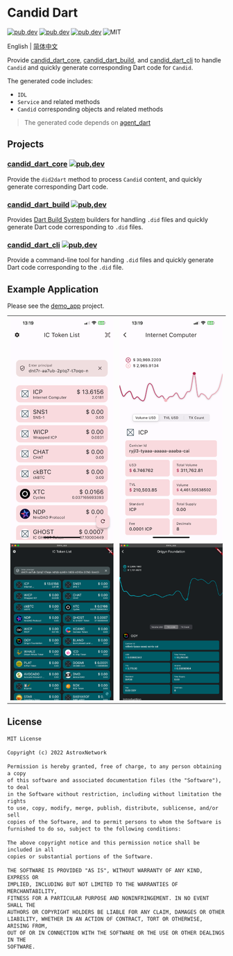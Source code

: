 # Candid Dart

[![pub,dev](https://img.shields.io/pub/v/candid_dart_core?color=%230175C2&label=candid_dart_core&logo=dart)](https://pub.dev/packages/candid_dart_core)
[![pub,dev](https://img.shields.io/pub/v/candid_dart_build?color=%230175C2&label=candid_dart_build&logo=dart)](https://pub.dev/packages/candid_dart_build)
[![pub,dev](https://img.shields.io/pub/v/candid_dart_cli?color=%230175C2&label=candid_dart_cli&logo=dart)](https://pub.dev/packages/candid_dart_cli)
![MIT](https://img.shields.io/github/license/AstroxNetwork/candid_dart)

English | [简体中文](README-ZH.md)

Provide [candid_dart_core](packages/core), [candid_dart_build](packages/build), and [candid_dart_cli](packages/cli) to
handle `Candid` and quickly generate corresponding Dart code for `Candid`.

The generated code includes:

- `IDL`
- `Service` and related methods
- `Candid` corresponding objects and related methods

> The generated code depends on [agent_dart](https://github.com/AstroxNetwork/agent_dart)

## Projects

### [candid_dart_core](packages/core) [![pub,dev](https://img.shields.io/pub/v/candid_dart_core?color=%230175C2&label=candid_dart_core&logo=dart)](https://pub.dev/packages/candid_dart_core)

Provide the `did2dart` method to process `Candid` content, and quickly generate corresponding Dart code.

### [candid_dart_build](packages/build) [![pub,dev](https://img.shields.io/pub/v/candid_dart_build?color=%230175C2&label=candid_dart_build&logo=dart)](https://pub.dev/packages/candid_dart_build)

Provides [Dart Build System](https://github.com/dart-lang/build) builders for handling `.did` files and quickly generate
Dart code corresponding to `.did` files.

### [candid_dart_cli](packages/cli) [![pub,dev](https://img.shields.io/pub/v/candid_dart_cli?color=%230175C2&label=candid_dart_cli&logo=dart)](https://pub.dev/packages/candid_dart_cli)

Provide a command-line tool for handing `.did` files and quickly generate Dart code corresponding to the `.did` file.

## Example Application

Please see the [demo_app](apps/demo_app) project.

<table>
<tr>
<td><img src="docs/assets/iphone1.PNG" alt="iPhone home"></td>
<td><img src="docs/assets/iphone2.PNG" alt="iPhone token detail"></td>
</tr>
<tr>
<td><img src="docs/assets/mac1.png" alt="MacOS home"></td>
<td><img src="docs/assets/mac2.png" alt="MacOS token detail"></td>
</tr>
</table> 

## License

```text
MIT License

Copyright (c) 2022 AstroxNetwork

Permission is hereby granted, free of charge, to any person obtaining a copy
of this software and associated documentation files (the "Software"), to deal
in the Software without restriction, including without limitation the rights
to use, copy, modify, merge, publish, distribute, sublicense, and/or sell
copies of the Software, and to permit persons to whom the Software is
furnished to do so, subject to the following conditions:

The above copyright notice and this permission notice shall be included in all
copies or substantial portions of the Software.

THE SOFTWARE IS PROVIDED "AS IS", WITHOUT WARRANTY OF ANY KIND, EXPRESS OR
IMPLIED, INCLUDING BUT NOT LIMITED TO THE WARRANTIES OF MERCHANTABILITY,
FITNESS FOR A PARTICULAR PURPOSE AND NONINFRINGEMENT. IN NO EVENT SHALL THE
AUTHORS OR COPYRIGHT HOLDERS BE LIABLE FOR ANY CLAIM, DAMAGES OR OTHER
LIABILITY, WHETHER IN AN ACTION OF CONTRACT, TORT OR OTHERWISE, ARISING FROM,
OUT OF OR IN CONNECTION WITH THE SOFTWARE OR THE USE OR OTHER DEALINGS IN THE
SOFTWARE.
```

